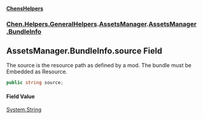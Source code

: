 #### [ChensHelpers](./index.md 'index')
### [Chen.Helpers.GeneralHelpers](./Chen-Helpers-GeneralHelpers.md 'Chen.Helpers.GeneralHelpers').[AssetsManager](./Chen-Helpers-GeneralHelpers-AssetsManager.md 'Chen.Helpers.GeneralHelpers.AssetsManager').[AssetsManager.BundleInfo](./Chen-Helpers-GeneralHelpers-AssetsManager-BundleInfo.md 'Chen.Helpers.GeneralHelpers.AssetsManager.BundleInfo')
## AssetsManager.BundleInfo.source Field
The source is the resource path as defined by a mod. The bundle must be Embedded as Resource.  
```csharp
public string source;
```
#### Field Value
[System.String](https://docs.microsoft.com/en-us/dotnet/api/System.String 'System.String')  
